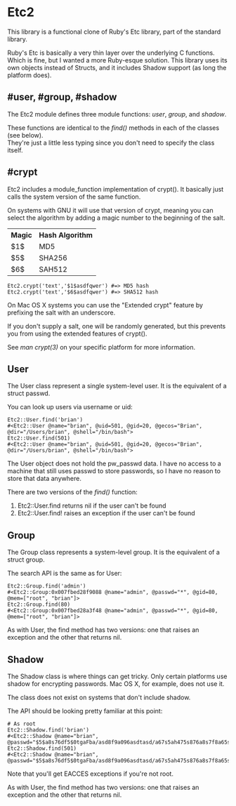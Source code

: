 Etc2
===
This library is a functional clone of Ruby's Etc library, part of the standard library.

Ruby's Etc is basically a very thin layer over the underlying C functions.  Which is fine, but I wanted a more Ruby-esque solution.
This library uses its own objects instead of Structs, and it includes Shadow support (as long the platform does).

\#user, \#group, \#shadow
---
The Etc2 module defines three module functions: *user*, *group*, and *shadow*.

These functions are identical to the *find()* methods in each of the classes (see below).  
They're just a little less typing since you don't need to specify the class itself.

\#crypt
---
Etc2 includes a module_function implementation of crypt().  It basically just calls the system version of the same function.

On systems with GNU it will use that version of crypt, meaning you can select the algorithm by adding a magic number to the beginning of the salt.
<table>
	<tr>
		<th>Magic</th><th>Hash Algorithm</th>
	<tr>
		<td>$1$</td><td>MD5</td>
	</tr><tr>
		<td>$5$</td><td>SHA256</td>
	</tr><tr>
		<td>$6$</td><td>SAH512</td>
	</tr>
</table>

	Etc2.crypt('text','$1$asdfqwer') #=> MD5 hash
	Etc2.crypt('text','$6$asdfqwer') #=> SHA512 hash

On Mac OS X systems you can use the "Extended crypt" feature by prefixing the salt with an underscore.

If you don't supply a salt, one will be randomly generated, but this prevents you from using the extended features of crypt().

See *man crypt(3)*  on your specific platform for more information.

User
---
The User class represent a single system-level user.  It is the equivalent of a struct passwd.

You can look up users via username or uid:

	Etc2::User.find('brian')
	#<Etc2::User @name="brian", @uid=501, @gid=20, @gecos="Brian", @dir="/Users/brian", @shell="/bin/bash">
	Etc2::User.find(501)
	#<Etc2::User @name="brian", @uid=501, @gid=20, @gecos="Brian", @dir="/Users/brian", @shell="/bin/bash">

The User object does not hold the pw_passwd data.  I have no access to a machine that still uses passwd to store passwords, so 
I have no reason to store that data anywhere.

There are two versions of the *find()* function:

  1. Etc2::User.find returns nil if the user can't be found
  2. Etc2::User.find! raises an exception if the user can't be found

Group
---
The Group class represents a system-level group.  It is the equivalent of a struct group.

The search API is the same as for User:

	Etc2::Group.find('admin')
	#<Etc2::Group:0x007fbed28f9088 @name="admin", @passwd="*", @gid=80, @mem=["root", "brian"]> 
	Etc2::Group.find(80)
	#<Etc2::Group:0x007fbed28a3f48 @name="admin", @passwd="*", @gid=80, @mem=["root", "brian"]>
	
As with User, the find method has two versions: one that raises an exception and the other that returns nil.

Shadow
---
The Shadow class is where things can get tricky.  Only certain platforms use shadow for encrypting passwords.  Mac OS X, for example, does not use it.

The class does not exist on systems that don't include shadow.

The API should be looking pretty familiar at this point:

	# As root
	Etc2::Shadow.find('brian')
	#<Etc2::Shadow @name="brian", @passwd="$5$a8s76df5$0tgaFba/asd8f9a096asdtasd/a67s5ah475s876a8s7f8a65s87658a76s4d8h48asdg/">
	Etc2::Shadow.find(501)
	#<Etc2::Shadow @name="brian", @passwd="$5$a8s76df5$0tgaFba/asd8f9a096asdtasd/a67s5ah475s876a8s7f8a65s87658a76s4d8h48asdg/">

Note that you'll get EACCES exceptions if you're not root.

As with User, the find method has two versions: one that raises an exception and the other that returns nil.